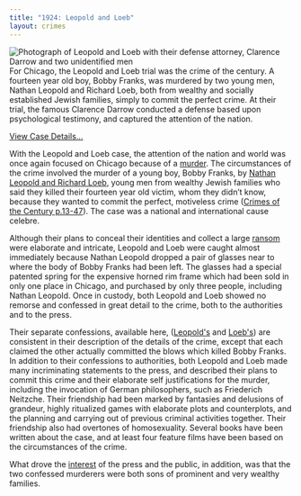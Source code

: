 ```yaml
---
title: "1924: Leopold and Loeb"
layout: crimes
---
```


![Photograph of Leopold and Loeb with their defense attorney, Clarence Darrow and two unidentified men](/img/crimes/leopold/DarrowLeopoldLoebSm.jpg)
For Chicago, the Leopold and Loeb trial was the crime of the century. A fourteen year old boy, Bobby Franks, was murdered by two young men, Nathan Leopold and Richard Loeb, both from wealthy and socially established Jewish families, simply to commit the perfect crime. At their trial, the famous Clarence Darrow conducted a defense based upon psychological testimony, and captured the attention of the nation.

[View Case Details...](/database/5866/)

With the Leopold and Loeb case, the attention of the nation and world was once again focused on Chicago because of a [murder](/img/crimes/leopold/19240523trib01.jpg). The circumstances of the crime involved the murder of a young boy, Bobby Franks, by [Nathan Leopold and Richard Loeb](/img/crimes/leopold/19240721trib05.jpg), young men from wealthy Jewish families who said they killed their fourteen year old victim, whom they didn’t know, because they wanted to commit the perfect, motiveless crime ([Crimes of the Century p.13-47](/docs_fk/homicide/13-47.pdf)). The case was a national and international cause celebre.

Although their plans to conceal their identities and collect a large [ransom](/database/5866/scenephotos/LeopoldAndLoeb08/) were elaborate and intricate, Leopold and Loeb were caught almost immediately because Nathan Leopold dropped a pair of glasses near to where the body of Bobby Franks had been left. The glasses had a special patented spring for the expensive horned rim frame which had been sold in only one place in Chicago, and purchased by only three people, including Nathan Leopold. Once in custody, both Leopold and Loeb showed no remorse and confessed in great detail to the crime, both to the authorities and to the press.

Their separate confessions, available here, ([Leopold's](/docs_fk/homicide/5866/LeopoldStatement.pdf) and [Loeb's](/docs_fk/homicide/5866/LoebStatement.pdf)) are consistent in their description of the details of the crime, except that each claimed the other actually committed the blows which killed Bobby Franks. In addition to their confessions to authorities, both Leopold and Loeb made many incriminating statements to the press, and described their plans to commit this crime and their elaborate self justifications for the murder, including the invocation of German philosophers, such as Friederich Neitzche. Their friendship had been marked by fantasies and delusions of grandeur, highly ritualized games with elaborate plots and counterplots, and the planning and carrying out of previous criminal activities together. Their friendship also had overtones of homosexuality. Several books have been written about the case, and at least four feature films have been based on the circumstances of the crime.

What drove the [interest](/img/crimes/leopold/19240721trib03.jpg) of the press and the public, in addition, was that the two confessed murderers were both sons of prominent and very wealthy families.
